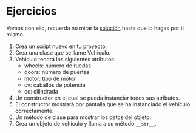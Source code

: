 # Ejercicios

Vamos con ello, recuerda no mirar la [solución](/17_Clases/solucion_clases.py) hasta que lo hagas por ti mismo.

1. Crea un script nuevo en tu proyecto.
2. Crea una clase que se llame Vehiculo.
3. Vehiculo tendrá los siguientes atributos:
    * wheels: número de ruedas
    * doors: número de puertas
    * motor: tipo de motor
    * cv: caballos de potencia
    * cc: cilindrada
4. Un constructor en el cual se pueda instanciar todos sus atributos.
5. El constructor mostrará por pantalla que se ha instanciado el vehículo correctamente.
6. Un método de clase para mostrar los datos del objeto.
7. Crea un objeto de vehículo y llama a su método ```__str__```.